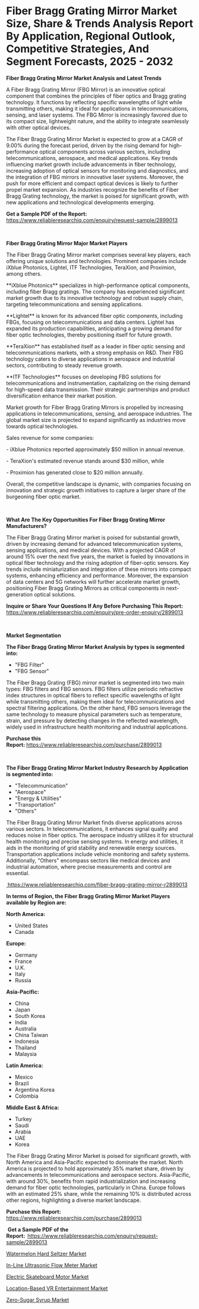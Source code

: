 <p><h1>Fiber Bragg Grating Mirror Market Size, Share & Trends Analysis Report By Application, Regional Outlook, Competitive Strategies, And Segment Forecasts, 2025 - 2032</h1></p><p><strong>Fiber Bragg Grating Mirror Market Analysis and Latest Trends</strong></p>
<p><p>A Fiber Bragg Grating Mirror (FBG Mirror) is an innovative optical component that combines the principles of fiber optics and Bragg grating technology. It functions by reflecting specific wavelengths of light while transmitting others, making it ideal for applications in telecommunications, sensing, and laser systems. The FBG Mirror is increasingly favored due to its compact size, lightweight nature, and the ability to integrate seamlessly with other optical devices.</p><p>The Fiber Bragg Grating Mirror Market is expected to grow at a CAGR of 9.00% during the forecast period, driven by the rising demand for high-performance optical components across various sectors, including telecommunications, aerospace, and medical applications. Key trends influencing market growth include advancements in fiber technology, increasing adoption of optical sensors for monitoring and diagnostics, and the integration of FBG mirrors in innovative laser systems. Moreover, the push for more efficient and compact optical devices is likely to further propel market expansion. As industries recognize the benefits of Fiber Bragg Grating technology, the market is poised for significant growth, with new applications and technological developments emerging.</p></p>
<p><strong>Get a Sample PDF of the Report:&nbsp;</strong> <a href="https://www.reliableresearchiq.com/enquiry/request-sample/2899013?utm_campaign=1123&utm_medium=2&utm_source=Github&utm_content=ia&utm_term=15032025&utm_id=fiber-bragg-grating-mirror">https://www.reliableresearchiq.com/enquiry/request-sample/2899013</a></p>
<p>&nbsp;</p>
<p><strong>Fiber Bragg Grating Mirror Major Market Players</strong></p>
<p><p>The Fiber Bragg Grating Mirror market comprises several key players, each offering unique solutions and technologies. Prominent companies include iXblue Photonics, Lightel, ITF Technologies, TeraXion, and Proximion, among others.</p><p>**iXblue Photonics** specializes in high-performance optical components, including fiber Bragg gratings. The company has experienced significant market growth due to its innovative technology and robust supply chain, targeting telecommunications and sensing applications. </p><p>**Lightel** is known for its advanced fiber optic components, including FBGs, focusing on telecommunications and data centers. Lightel has expanded its production capabilities, anticipating a growing demand for fiber optic technologies, thereby positioning itself for future growth.</p><p>**TeraXion** has established itself as a leader in fiber optic sensing and telecommunications markets, with a strong emphasis on R&D. Their FBG technology caters to diverse applications in aerospace and industrial sectors, contributing to steady revenue growth. </p><p>**ITF Technologies** focuses on developing FBG solutions for telecommunications and instrumentation, capitalizing on the rising demand for high-speed data transmission. Their strategic partnerships and product diversification enhance their market position.</p><p>Market growth for Fiber Bragg Grating Mirrors is propelled by increasing applications in telecommunications, sensing, and aerospace industries. The global market size is projected to expand significantly as industries move towards optical technologies.</p><p>Sales revenue for some companies: </p><p>- iXblue Photonics reported approximately $50 million in annual revenue. </p><p>- TeraXion's estimated revenue stands around $30 million, while </p><p>- Proximion has generated close to $20 million annually.</p><p>Overall, the competitive landscape is dynamic, with companies focusing on innovation and strategic growth initiatives to capture a larger share of the burgeoning fiber optic market.</p></p>
<p>&nbsp;</p>
<p><strong>What Are The Key Opportunities For Fiber Bragg Grating Mirror Manufacturers?</strong></p>
<p><p>The Fiber Bragg Grating Mirror market is poised for substantial growth, driven by increasing demand for advanced telecommunication systems, sensing applications, and medical devices. With a projected CAGR of around 15% over the next five years, the market is fueled by innovations in optical fiber technology and the rising adoption of fiber-optic sensors. Key trends include miniaturization and integration of these mirrors into compact systems, enhancing efficiency and performance. Moreover, the expansion of data centers and 5G networks will further accelerate market growth, positioning Fiber Bragg Grating Mirrors as critical components in next-generation optical solutions.</p></p>
<p><strong>Inquire or Share Your Questions If Any Before Purchasing This Report:</strong> <a href="https://www.reliableresearchiq.com/enquiry/pre-order-enquiry/2899013?utm_campaign=1123&utm_medium=2&utm_source=Github&utm_content=ia&utm_term=15032025&utm_id=fiber-bragg-grating-mirror">https://www.reliableresearchiq.com/enquiry/pre-order-enquiry/2899013</a></p>
<p>&nbsp;</p>
<p><strong>Market Segmentation</strong></p>
<p><strong>The Fiber Bragg Grating Mirror Market Analysis by types is segmented into:</strong></p>
<p><ul><li>"FBG Filter"</li><li>"FBG Sensor"</li></ul></p>
<p><p>The Fiber Bragg Grating (FBG) mirror market is segmented into two main types: FBG filters and FBG sensors. FBG filters utilize periodic refractive index structures in optical fibers to reflect specific wavelengths of light while transmitting others, making them ideal for telecommunications and spectral filtering applications. On the other hand, FBG sensors leverage the same technology to measure physical parameters such as temperature, strain, and pressure by detecting changes in the reflected wavelength, widely used in infrastructure health monitoring and industrial applications.</p></p>
<p><strong>Purchase this Report:&nbsp;</strong><a href="https://www.reliableresearchiq.com/purchase/2899013?utm_campaign=1123&utm_medium=2&utm_source=Github&utm_content=ia&utm_term=15032025&utm_id=fiber-bragg-grating-mirror">https://www.reliableresearchiq.com/purchase/2899013</a></p>
<p>&nbsp;</p>
<p><strong>The Fiber Bragg Grating Mirror Market Industry Research by Application is segmented into:</strong></p>
<p><ul><li>"Telecommunication"</li><li>"Aerospace"</li><li>"Energy & Utilities"</li><li>"Transportation"</li><li>"Others"</li></ul></p>
<p><p>The Fiber Bragg Grating Mirror Market finds diverse applications across various sectors. In telecommunications, it enhances signal quality and reduces noise in fiber optics. The aerospace industry utilizes it for structural health monitoring and precise sensing systems. In energy and utilities, it aids in the monitoring of grid stability and renewable energy sources. Transportation applications include vehicle monitoring and safety systems. Additionally, "Others" encompass sectors like medical devices and industrial automation, where precise measurements and control are essential.</p></p>
<p><a href="https://www.reliableresearchiq.com/fiber-bragg-grating-mirror-r2899013?utm_campaign=1123&utm_medium=2&utm_source=Github&utm_content=ia&utm_term=15032025&utm_id=fiber-bragg-grating-mirror">&nbsp;https://www.reliableresearchiq.com/fiber-bragg-grating-mirror-r2899013</a></p>
<p><strong>In terms of Region, the Fiber Bragg Grating Mirror Market Players available by Region are:</strong></p>
<p>
    <p> <strong> North America: </strong>
        <ul>
            <li>United States</li>
            <li>Canada</li>
        </ul>
        </p> 
    <p> <strong> Europe: </strong>
        <ul>
            <li>Germany</li>
            <li>France</li>
            <li>U.K.</li>
            <li>Italy</li>
            <li>Russia</li>
        </ul>
        </p> 
    <p> <strong> Asia-Pacific: </strong>
        <ul>
            <li>China</li>
            <li>Japan</li>
            <li>South Korea</li>
            <li>India</li>
            <li>Australia</li>
            <li>China Taiwan</li>
            <li>Indonesia</li>
            <li>Thailand</li>
            <li>Malaysia</li>
        </ul>
        </p> 
    <p> <strong> Latin America: </strong>
        <ul>
            <li>Mexico</li>
            <li>Brazil</li>
            <li>Argentina Korea</li>
            <li>Colombia</li>
        </ul>
        </p> 
    <p> <strong> Middle East & Africa: </strong>
        <ul>
            <li>Turkey</li>
            <li>Saudi</li>
            <li>Arabia</li>
            <li>UAE</li>
            <li>Korea</li>
        </ul>
    </p>
    </p>
<p><p>The Fiber Bragg Grating Mirror Market is poised for significant growth, with North America and Asia-Pacific expected to dominate the market. North America is projected to hold approximately 35% market share, driven by advancements in telecommunications and aerospace sectors. Asia-Pacific, with around 30%, benefits from rapid industrialization and increasing demand for fiber optic technologies, particularly in China. Europe follows with an estimated 25% share, while the remaining 10% is distributed across other regions, highlighting a diverse market landscape.</p></p>
<p><strong>Purchase this Report: </strong><a href="https://www.reliableresearchiq.com/purchase/2899013?utm_campaign=1123&utm_medium=2&utm_source=Github&utm_content=ia&utm_term=15032025&utm_id=fiber-bragg-grating-mirror">https://www.reliableresearchiq.com/purchase/2899013</a></p>
<p>&nbsp;<strong>Get a Sample PDF of the Report:&nbsp;&nbsp;</strong><a href="https://www.reliableresearchiq.com/enquiry/request-sample/2899013?utm_campaign=1123&utm_medium=2&utm_source=Github&utm_content=ia&utm_term=15032025&utm_id=fiber-bragg-grating-mirror">https://www.reliableresearchiq.com/enquiry/request-sample/2899013</a></p>
<p><strong></strong></p>
<p><p><a href="https://github.com/saribuissawi/Market-Research-Report-List-1/blob/main/watermelon-hard-seltzer-market.md?utm_campaign=1123&utm_medium=2&utm_source=Github&utm_content=ia&utm_term=15032025&utm_id=fiber-bragg-grating-mirror">Watermelon Hard Seltzer Market</a></p><p><a href="https://github.com/foddekampo/Market-Research-Report-List-1/blob/main/in-line-ultrasonic-flow-meter-market.md?utm_campaign=1123&utm_medium=2&utm_source=Github&utm_content=ia&utm_term=15032025&utm_id=fiber-bragg-grating-mirror">In-Line Ultrasonic Flow Meter Market</a></p><p><a href="https://github.com/puttslukis59/Market-Research-Report-List-1/blob/main/electric-skateboard-motor-market.md?utm_campaign=1123&utm_medium=2&utm_source=Github&utm_content=ia&utm_term=15032025&utm_id=fiber-bragg-grating-mirror">Electric Skateboard Motor Market</a></p><p><a href="https://github.com/furnoirons9e/Market-Research-Report-List-1/blob/main/location-based-vr-entertainment-market.md?utm_campaign=1123&utm_medium=2&utm_source=Github&utm_content=ia&utm_term=15032025&utm_id=fiber-bragg-grating-mirror">Location-Based VR Entertainment Market</a></p><p><a href="https://github.com/vandelmanize/Market-Research-Report-List-1/blob/main/zero-sugar-syrup-market.md?utm_campaign=1123&utm_medium=2&utm_source=Github&utm_content=ia&utm_term=15032025&utm_id=fiber-bragg-grating-mirror">Zero-Sugar Syrup Market</a></p></p>